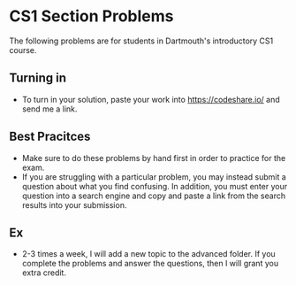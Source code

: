 # CS1 Section Problems
The following problems are for students in Dartmouth's introductory CS1 course. 

## Turning in
- To turn in your solution, paste your work into https://codeshare.io/ and send me a link.

## Best Pracitces
- Make sure to do these problems by hand first in order to practice for the exam. 
- If you are struggling with a particular problem, you may instead submit a question about what you find confusing. In addition, you must enter your question into a search engine and copy and paste a link from the search results into your submission.

## Ex
- 2-3 times a week, I will add a new topic to the advanced folder. If you complete the problems and answer the questions, then I will grant you extra credit. 